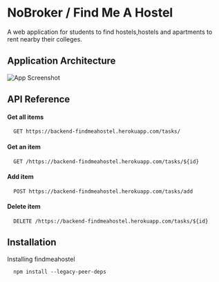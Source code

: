 
# NoBroker / Find Me A Hostel

A web application for students to find hostels,hostels and apartments to rent nearby their colleges.

    
## Application Architecture

![App Screenshot](https://iili.io/p6BuXj.png)

## API Reference



#### Get all items

```http
  GET https://backend-findmeahostel.herokuapp.com/tasks/
```
#### Get an item

```http
  GET /https://backend-findmeahostel.herokuapp.com/tasks/${id}
```

#### Add item
```http
  POST https://backend-findmeahostel.herokuapp.com/tasks/add
```
#### Delete item

```http
  DELETE /https://backend-findmeahostel.herokuapp.com/tasks/${id}
```



## Installation

Installing findmeahostel

```git
  npm install --legacy-peer-deps
  
```


